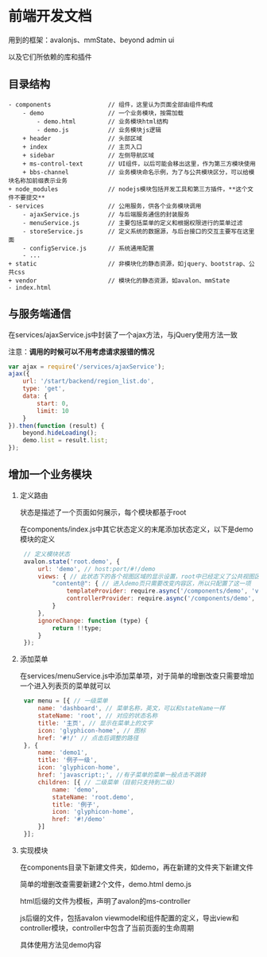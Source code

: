 # 前端开发文档
用到的框架：avalonjs、mmState、beyond admin ui

以及它们所依赖的库和插件

## 目录结构
```
- components                // 组件，这里认为页面全部由组件构成
    - demo                  // 一个业务模块，按需加载
        - demo.html         // 业务模块html结构
        - demo.js           // 业务模块js逻辑
    + header                // 头部区域
    + index                 // 主页入口
    + sidebar               // 左侧导航区域
    + ms-control-text       // UI组件，以后可能会移出这里，作为第三方模块使用
    + bbs-channel           // 业务模块命名示例，为了与公共模块区分，可以给模块名称加前缀表示业务
+ node_modules              // nodejs模块包括开发工具和第三方插件，**这个文件不要提交**
- services                  // 公用服务，供各个业务模块调用
    - ajaxService.js        // 与后端服务通信的封装服务
    - menuService.js        // 主要包括菜单的定义和根据权限进行的菜单过滤
    - storeService.js       // 定义系统的数据源，与后台接口的交互主要写在这里面
    - configService.js      // 系统通用配置
    - ...
+ static                    // 非模块化的静态资源，如jquery、bootstrap、公共css
+ vendor                    // 模块化的静态资源，如avalon、mmState
- index.html
```

## 与服务端通信
在services/ajaxService.js中封装了一个ajax方法，与jQuery使用方法一致

注意：**调用的时候可以不用考虑请求报错的情况**
``` js
var ajax = require('/services/ajaxService');
ajax({
    url: '/start/backend/region_list.do',
    type: 'get',
    data: {
        start: 0,
        limit: 10
    }
}).then(function (result) {
    beyond.hideLoading();
    demo.list = result.list;
});
```

## 增加一个业务模块
1. 定义路由

   状态是描述了一个页面如何展示，每个模块都基于root

   在components/index.js中其它状态定义的末尾添加状态定义，以下是demo模块的定义
   ``` js
    // 定义模块状态
    avalon.state('root.demo', {
        url: 'demo', // host:port/#!/demo
        views: { // 此状态下的各个视图区域的显示设置，root中已经定义了公共视图区域
            "content@": { // 进入demo页只需要改变内容区，所以只配置了这一项
                templateProvider: require.async('/components/demo', 'view'), // 按需加载模块模板
                controllerProvider: require.async('/components/demo', 'controller') // 按需加载模块逻辑
            }
        },
        ignoreChange: function (type) {
            return !!type;
        }
    });
   ```

2. 添加菜单

   在services/menuService.js中添加菜单项，对于简单的增删改查只需要增加一个进入列表页的菜单就可以

   ``` js
    var menu = [{ // 一级菜单
        name: 'dashboard', // 菜单名称，英文，可以和stateName一样
        stateName: 'root', // 对应的状态名称
        title: '主页', // 显示在菜单上的文字
        icon: 'glyphicon-home', // 图标
        href: '#!/' // 点击后调整的路径
    }, {
        name: 'demo1',
        title: '例子一级',
        icon: 'glyphicon-home',
        href: 'javascript:;', //有子菜单的菜单一般点击不跳转
        children: [{ // 二级菜单（目前只支持到二级）
            name: 'demo',
            stateName: 'root.demo',
            title: '例子',
            icon: 'glyphicon-home',
            href: '#!/demo'
        }]
    }];
   ```

3. 实现模块

   在components目录下新建文件夹，如demo，再在新建的文件夹下新建文件

   简单的增删改查需要新建2个文件，demo.html demo.js

   html后缀的文件为模板，声明了avalon的ms-controller

   js后缀的文件，包括avalon viewmodel和组件配置的定义，导出view和controller模块，controller中包含了当前页面的生命周期

   具体使用方法见demo内容